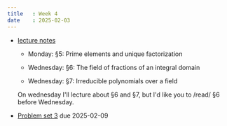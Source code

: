 ```yaml
---
title   : Week 4
date    : 2025-02-03
---
```


- [lecture notes](/course-content/lecture-notes.pdf)  
  
  - Monday: §5: Prime elements and unique factorization
  
  - Wednesday: §6: The field of fractions of an integral domain
  
  - Wednesday: §7: Irreducible polynomials over a field
  
  On wednesday I'll lecture about §6 and §7, but I'd like you to
  /read/ §6 before Wednesday.
  

- [Problem set 3](/course-assignments/PS3--irreducibles.pdf) due 2025-02-09




